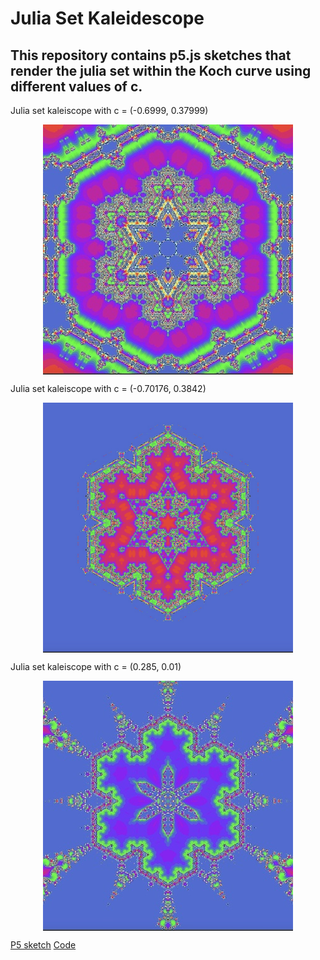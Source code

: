 # Julia Set Kaleidescope

## This repository contains p5.js sketches that render the julia set within the Koch curve using different values of c.

Julia set kaleiscope with c = (-0.6999, 0.37999)  

<img class="img" src="assets/julia1.jpg" alt="Julia set kaleidescope" style=" display: block;
    margin-left: auto;
    margin-right: auto;" width="400" height="400">

Julia set kaleiscope with c = (-0.70176, 0.3842)  

<img class="img" src="assets/julia2.jpg" alt="Julia set kaleidescope" style=" display: block;
    margin-left: auto;
    margin-right: auto;" width="400" height="400">

Julia set kaleiscope with c = (0.285, 0.01)  

<img class="img" src="assets/julia3.jpg" alt="Julia set kaleidescope" style=" display: block;
    margin-left: auto;
    margin-right: auto;" width="400" height="400">

[P5 sketch](https://editor.p5js.org/kfahn/sketches/ujLsCeNRb)
[Code]()
